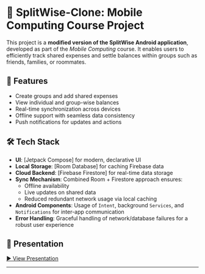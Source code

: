 # 💸 SplitWise-Clone: Mobile Computing Course Project

This project is a **modified version of the SplitWise Android application**, developed as part of the *Mobile Computing* course. It enables users to efficiently track shared expenses and settle balances within groups such as friends, families, or roommates.

## 📱 Features

- Create groups and add shared expenses
- View individual and group-wise balances
- Real-time synchronization across devices
- Offline support with seamless data consistency
- Push notifications for updates and actions

## 🛠️ Tech Stack

- **UI**: [Jetpack Compose] for modern, declarative UI
- **Local Storage**: [Room Database] for caching Firebase data
- **Cloud Backend**: [Firebase Firestore] for real-time data storage
- **Sync Mechanism**: Combined Room + Firestore approach ensures:
  - Offline availability
  - Live updates on shared data
  - Reduced redundant network usage via local caching
- **Android Components**: Usage of `Intent`, background `Services`, and `Notifications` for inter-app communication
- **Error Handling**: Graceful handling of network/database failures for a robust user experience

## 🎥 Presentation

[▶️ View Presentation]([https://www.figma.com/proto/your-presentation-link](https://www.figma.com/deck/TprYDhHzWpXbtwxskYHeaN/MC-Project-Presentation?node-id=1-32&t=u0SZWqGHzTFDQyjd-1))

---

